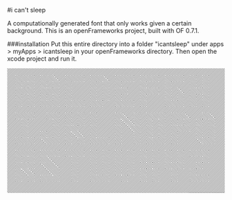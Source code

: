 #i can't sleep

A computationally generated font that only works given a certain background. This is an openFrameworks project, built with OF 0.7.1.

###installation
Put this entire directory into a folder "icantsleep" under apps > myApps > icantsleep in your openFrameworks directory.
Then open the xcode project and run it.

!["alphabet"](/imgs/alphabet.png)
